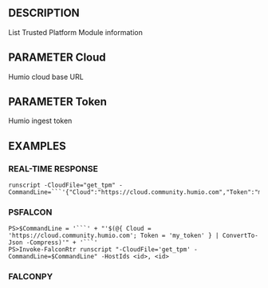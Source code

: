## DESCRIPTION
List Trusted Platform Module information

## PARAMETER Cloud
Humio cloud base URL

## PARAMETER Token
Humio ingest token

## EXAMPLES

### REAL-TIME RESPONSE
```
runscript -CloudFile="get_tpm" -CommandLine=```'{"Cloud":"https://cloud.community.humio.com","Token":"my_token"}'```
```
### PSFALCON
```
PS>$CommandLine = '```' + "'$(@{ Cloud = 'https://cloud.community.humio.com'; Token = 'my_token' } | ConvertTo-Json -Compress)'" + '```'
PS>Invoke-FalconRtr runscript "-CloudFile='get_tpm' -CommandLine=$CommandLine" -HostIds <id>, <id>
```
### FALCONPY
